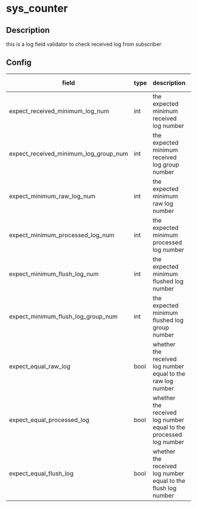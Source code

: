 # sys_counter

## Description

this is a log field validator to check received log from subscriber

## Config

|  field   |   type   |   description   | default value   |
| ---- | ---- | ---- | ---- |
|expect_received_minimum_log_num|int|the expected minimum received log number|0|
|expect_received_minimum_log_group_num|int|the expected minimum received log group number|0|
|expect_minimum_raw_log_num|int|the expected minimum raw log number|0|
|expect_minimum_processed_log_num|int|the expected minimum processed log number|0|
|expect_minimum_flush_log_num|int|the expected minimum flushed log number|0|
|expect_minimum_flush_log_group_num|int|the expected minimum flushed log group number|0|
|expect_equal_raw_log|bool|whether the received log number equal to the raw log number|false|
|expect_equal_processed_log|bool|whether the received log number equal to the processed log number|false|
|expect_equal_flush_log|bool|whether the received log number equal to the flush log number|false|
